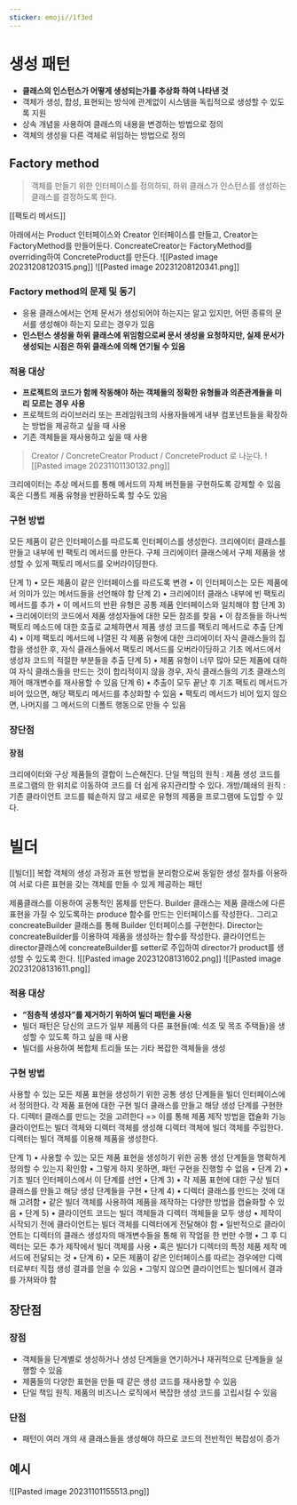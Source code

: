 ```yaml
---
sticker: emoji//1f3ed
---
```

# 생성 패턴
- **클래스의 인스턴스가 어떻게 생성되는가를 추상화 하여 나타낸 것**
- 객체가 생성, 합성, 표현되는 방식에 관계없이 시스템을 독립적으로 생성할 수 있도록 지원 
- 상속 개념을 사용하여 클래스의 내용을 변경하는 방법으로 정의 
- 객체의 생성을 다른 객체로 위임하는 방법으로 정의
## Factory method
>객체를 만들기 위한 인터페이스를 정의하되, 하위 클래스가 인스턴스를 생성하는 클래스를 결정하도록 한다.

[[팩토리 메서드]]

아래에서는 Product 인터페이스와 Creator 인터페이스를 만들고, 
Creator는 FactoryMethod를 만들어둔다.
ConcreateCreator는 FactoryMethod를 overriding하여 ConcreteProduct를 만든다.
![[Pasted image 20231208120315.png]]
![[Pasted image 20231208120341.png]]
### Factory method의 문제 및 동기
- 응용 클래스에서는 언제 문서가 생성되어야 하는지는 알고 있지만, 어떤 종류의 문서를 생성해야 하는지 모르는 경우가 있음
- **인스턴스 생성을 하위 클래스에 위임함으로써 문서 생성을 요청하지만, 실제 문서가 생성되는 시점은 하위 클래스에 의해 연기될 수 있음**
### 적용 대상
- **프로젝트의 코드가 함께 작동해야 하는 객체들의 정확한 유형들과 의존관계들을 미리 모르는 경우 사용**
- 프로젝트의 라이브러리 또는 프레임워크의 사용자들에게 내부 컴포넌트들을 확장하는 방법을 제공하고 싶을 때 사용
- 기존 객체들을 재사용하고 싶을 때 사용

>Creator / ConcreteCreator
  Product / ConcreteProduct 
  로 나눈다.
![[Pasted image 20231101130132.png]]

크리에이터는 추상 메서드를 통해 메서드의 자체 버전들을 구현하도록 강제할 수 있음
혹은 디폴트 제품 유형을 반환하도록 할 수도 있음
### 구현 방법
모든 제품이 같은 인터페이스를 따르도록 인터페이스를 생성한다.
크리에이터 클래스를 만들고 내부에 빈 팩토리 메서드를 만든다.
구체 크리에이터 클래스에서 구체 제품을 생성할 수 있게 팩토리 메서드를 오버라이딩한다. 

단계 1) 
	• 모든 제품이 같은 인터페이스를 따르도록 변경 
	• 이 인터페이스는 모든 제품에서 의미가 있는 메서드들을 선언해야 함 
단계 2) 
	• 크리에이터 클래스 내부에 빈 팩토리 메서드를 추가 
	• 이 메서드의 반환 유형은 공통 제품 인터페이스와 일치해야 함
단계 3) 
	• 크리에이터의 코드에서 제품 생성자들에 대한 모든 참조를 찾음 
	• 이 참조들을 하나씩 팩토리 메소드에 대한 호출로 교체하면서 제품 생성 코드를 팩토리 메서드로 추출
단계 4) 
	• 이제 팩토리 메서드에 나열된 각 제품 유형에 대한 크리에이터 자식 클래스들의 집합을 생성한 후, 자식 클래스들에서 팩토리 메서드를 오버라이딩하고 기초 메서드에서 생성자 코드의 적절한 부분들을 추출 
단계 5) 
	• 제품 유형이 너무 많아 모든 제품에 대하여 자식 클래스들을 만드는 것이 합리적이지 않을 경우, 자식 클래스들의 기초 클래스의 제어 매개변수를 재사용할 수 있음 
단계 6)
	• 추출이 모두 끝난 후 기초 팩토리 메서드가 비어 있으면, 해당 팩토리 메서드를 추상화할 수 있음 
	• 팩토리 메서드가 비어 있지 않으면, 나머지를 그 메서드의 디폴트 행동으로 만들 수 있음

### 장단점
#### 장점
크리에이터와 구상 제품들의 결합이 느슨해진다.
단일 책임의 원칙 : 제품 생성 코드를 프로그램의 한 위치로 이동하여 코드를 더 쉽게 유지관리할 수 있다.
개방/폐쇄의 원칙 : 기존 클라이언트 코드를 훼손하지 않고 새로운 유형의 제품을 프로그램에 도입할 수 있다.

# 빌더
[[빌더]]
복합 객체의 생성 과정과 표현 방법을 분리함으로써 동일한 생성 절차를 이용하여 서로 다른 표현을 갖는 객체를 만들 수 있게 제공하는 패턴

제품클래스를 이용하여 공통적인 몸체를 만든다.
Builder 클래스는 제품 클래스에 다른 표현을 가질 수 있도록하는 produce 함수를 만드는 인터페이스를 작성한다..
그리고 concreateBuilder 클래스를 통해 Builder 인터페이스를 구현한다.
Director는 concreateBuilder를 이용하여 제품을 생성하는 함수를 작성한다.
클라이언트는 director클래스에 concreateBuilder를 setter로 주입하여 director가 product를 생성할 수 있도록 한다.
![[Pasted image 20231208131602.png]]
![[Pasted image 20231208131611.png]]
### 적용 대상
- **“점층적 생성자”를 제거하기 위하여 빌더 패턴을 사용** 
- 빌더 패턴은 당신의 코드가 일부 제품의 다른 표현들(예: 석조 및 목조 주택들)을 생성할 수 있도록 하고 싶을 때 사용
- 빌더를 사용하여 복합체 트리들 또는 기타 복잡한 객체들을 생성
### 구현 방법
사용할 수 있는 모든 제품 표현을 생성하기 위한 공통 생성 단계들을 빌더 인터페이스에서 정의한다.
각 제품 표현에 대한 구현 빌더 클래스를 만들고 해당 생성 단계를 구현한다.
디렉터 클래스를 만드는 것을 고려한다 => 이를 통해 제품 제작 방법을 캡슐화 가능
클라이언트는 빌더 객체와 디렉터 객체를 생성해 디렉터 객체에 빌더 객체를 주입한다.
디렉터는 빌더 객체를 이용해 제품을 생성한다. 


단계 1) 
	• 사용할 수 있는 모든 제품 표현을 생성하기 위한 공통 생성 단계들을 명확하게 정의할 수 있는지 확인함 
	• 그렇게 하지 못하면, 패턴 구현을 진행할 수 없음 
• 단계 2) 
	• 기초 빌더 인터페이스에서 이 단계를 선언 
• 단계 3) 
	• 각 제품 표현에 대한 구상 빌더 클래스를 만들고 해당 생성 단계들을 구현 
• 단계 4) 
	• 디렉터 클래스를 만드는 것에 대해 고려함 
	• 같은 빌더 객체를 사용하여 제품을 제작하는 다양한 방법을 캡슐화할 수 있음 
• 단계 5)
	• 클라이언트 코드는 빌더 객체들과 디렉터 객체들을 모두 생성 
	• 제작이 시작되기 전에 클라이언트는 빌더 객체를 디렉터에게 전달해야 함 
	• 일반적으로 클라이언트는 디렉터의 클래스 생성자의 매개변수들을 통해 위 작업을 한 번만 수행
	• 그 후 디렉터는 모든 추가 제작에서 빌더 객체를 사용 
	• 혹은 빌더가 디렉터의 특정 제품 제작 메서드에 전달되는 것 
• 단계 6) 
	• 모든 제품이 같은 인터페이스를 따르는 경우에만 디렉터로부터 직접 생성 결과를 얻을 수 있음 
	• 그렇지 않으면 클라이언트는 빌더에서 결과를 가져와야 함

## 장단점
### 장점
- 객체들을 단계별로 생성하거나 생성 단계들을 연기하거나 재귀적으로 단계들을 실행할 수 있음 
- 제품들의 다양한 표현을 만들 때 같은 생성 코드를 재사용할 수 있음 
- 단일 책임 원칙. 제품의 비즈니스 로직에서 복잡한 생성 코드를 고립시킬 수 있음
### 단점
- 패턴이 여러 개의 새 클래스들을 생성해야 하므로 코드의 전반적인 복잡성이 증가

## 예시
![[Pasted image 20231101155513.png]]